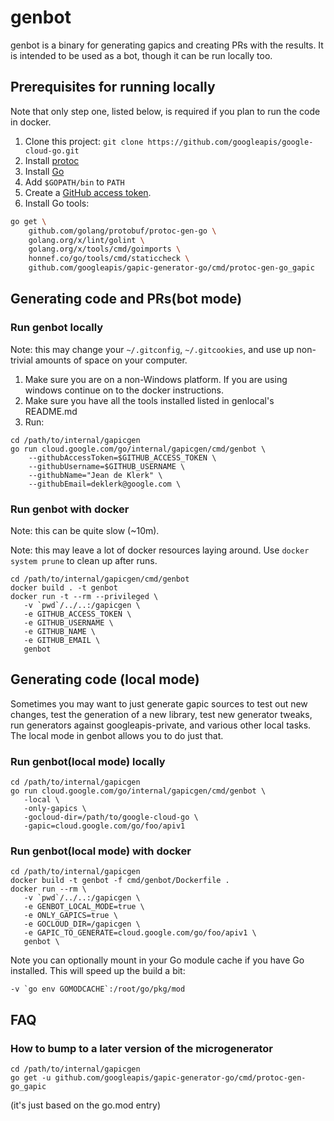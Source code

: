 # genbot

genbot is a binary for generating gapics and creating PRs with the results.
It is intended to be used as a bot, though it can be run locally too.

## Prerequisites for running locally

Note that only step one, listed below, is required if you plan to run the code
in docker.

1. Clone this project: `git clone https://github.com/googleapis/google-cloud-go.git`
1. Install [protoc](https://github.com/protocolbuffers/protobuf/releases)
1. Install [Go](http://golang.org/dl)
1. Add `$GOPATH/bin` to `PATH`
1. Create a [GitHub access token](https://help.github.com/en/github/authenticating-to-github/creating-a-personal-access-token-for-the-command-line).
1. Install Go tools:

```bash
go get \
    github.com/golang/protobuf/protoc-gen-go \
    golang.org/x/lint/golint \
    golang.org/x/tools/cmd/goimports \
    honnef.co/go/tools/cmd/staticcheck \
    github.com/googleapis/gapic-generator-go/cmd/protoc-gen-go_gapic
```

## Generating code and PRs(bot mode)

### Run genbot locally

Note: this may change your `~/.gitconfig`, `~/.gitcookies`, and use up
non-trivial amounts of space on your computer.

1. Make sure you are on a non-Windows platform. If you are using windows
   continue on to the docker instructions.
1. Make sure you have all the tools installed listed in genlocal's README.md
1. Run:

```shell
cd /path/to/internal/gapicgen
go run cloud.google.com/go/internal/gapicgen/cmd/genbot \
    --githubAccessToken=$GITHUB_ACCESS_TOKEN \
    --githubUsername=$GITHUB_USERNAME \
    --githubName="Jean de Klerk" \
    --githubEmail=deklerk@google.com \
```

### Run genbot with docker

Note: this can be quite slow (~10m).

Note: this may leave a lot of docker resources laying around. Use
`docker system prune` to clean up after runs.

```shell
cd /path/to/internal/gapicgen/cmd/genbot
docker build . -t genbot
docker run -t --rm --privileged \
   -v `pwd`/../..:/gapicgen \
   -e GITHUB_ACCESS_TOKEN \
   -e GITHUB_USERNAME \
   -e GITHUB_NAME \
   -e GITHUB_EMAIL \
   genbot
```

## Generating code (local mode)

Sometimes you may want to just generate gapic sources to test out
new changes, test the generation of a new library, test new generator tweaks,
run generators against googleapis-private, and various other local tasks. The
local mode in genbot allows you to do just that.

### Run genbot(local mode) locally

```shell
cd /path/to/internal/gapicgen
go run cloud.google.com/go/internal/gapicgen/cmd/genbot \
   -local \
   -only-gapics \
   -gocloud-dir=/path/to/google-cloud-go \
   -gapic=cloud.google.com/go/foo/apiv1
```

### Run genbot(local mode) with docker

```shell
cd /path/to/internal/gapicgen
docker build -t genbot -f cmd/genbot/Dockerfile .
docker run --rm \
   -v `pwd`/../..:/gapicgen \
   -e GENBOT_LOCAL_MODE=true \
   -e ONLY_GAPICS=true \
   -e GOCLOUD_DIR=/gapicgen \
   -e GAPIC_TO_GENERATE=cloud.google.com/go/foo/apiv1 \
   genbot \
```

Note you can optionally mount in your Go module cache if you have Go installed.
This will speed up the build a bit:

```shell
-v `go env GOMODCACHE`:/root/go/pkg/mod
```

## FAQ

### How to bump to a later version of the microgenerator

```shell
cd /path/to/internal/gapicgen
go get -u github.com/googleapis/gapic-generator-go/cmd/protoc-gen-go_gapic
```

(it's just based on the go.mod entry)
